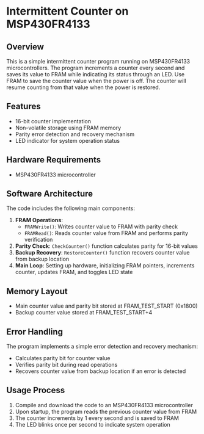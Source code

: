 # Intermittent Counter on MSP430FR4133

## Overview
This is a simple intermittent counter program running on MSP430FR4133 microcontrollers. The program increments a counter every second and saves its value to FRAM while indicating its status through an LED. Use FRAM to save the counter value when the power is off. The counter will resume counting from that value when the power is restored.

## Features
- 16-bit counter implementation
- Non-volatile storage using FRAM memory
- Parity error detection and recovery mechanism
- LED indicator for system operation status

## Hardware Requirements
- MSP430FR4133 microcontroller

## Software Architecture
The code includes the following main components:

1. **FRAM Operations**:
   - `FRAMWrite()`: Writes counter value to FRAM with parity check
   - `FRAMRead()`: Reads counter value from FRAM and performs parity verification
2. **Parity Check**: `CheckCounter()` function calculates parity for 16-bit values
3. **Backup Recovery**: `RestoreCounter()` function recovers counter value from backup location
4. **Main Loop**: Setting up hardware, initializing FRAM pointers, increments counter, updates FRAM, and toggles LED state

## Memory Layout
- Main counter value and parity bit stored at FRAM_TEST_START (0x1800)
- Backup counter value stored at FRAM_TEST_START+4

## Error Handling
The program implements a simple error detection and recovery mechanism:
- Calculates parity bit for counter value
- Verifies parity bit during read operations
- Recovers counter value from backup location if an error is detected

## Usage Process
1. Compile and download the code to an MSP430FR4133 microcontroller
2. Upon startup, the program reads the previous counter value from FRAM
3. The counter increments by 1 every second and is saved to FRAM
4. The LED blinks once per second to indicate system operation